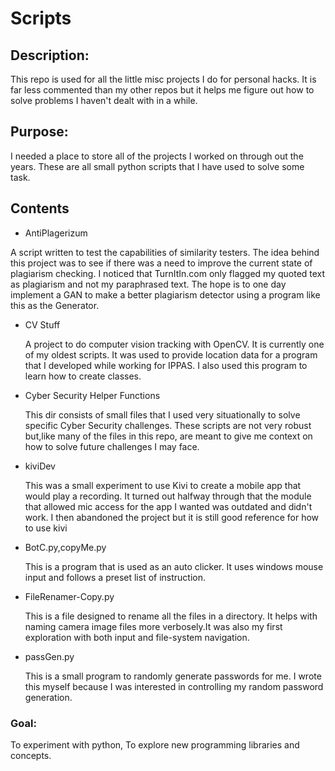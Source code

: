 # Scripts

## Description:
This repo is used for all the little misc projects I do for personal hacks. It is far less commented than my other repos but it helps me figure out how to solve problems I haven't dealt with in a while.
## Purpose:
I needed a place to store all of the projects I worked on through out the years. These are all small python scripts that I have used to solve some task.
## Contents
 - AntiPlagerizum

  A script written to test the capabilities of similarity testers. The idea behind this project was to see if there was a need to improve the current state of plagiarism checking. I noticed that TurnItIn.com only flagged my quoted text as plagiarism and not my paraphrased text. The hope is to one day implement a GAN to make a better plagiarism detector using a program like this as the Generator.

- CV Stuff

  A project to do computer vision tracking with OpenCV. It is currently one of my oldest scripts. It was used to provide location data for a program that I developed while working for IPPAS. I also used this program to learn how to create classes.

- Cyber Security Helper Functions

  This dir consists of small files that I used very situationally to solve specific Cyber Security challenges. These scripts are not very robust but,like many of the files in this repo, are meant to give me context on how to solve future challenges I may face.   

- kiviDev

  This was a small experiment to use Kivi to create a mobile app that would play a recording. It turned out halfway through that the module that allowed mic access for the app I wanted was outdated and didn't work. I then abandoned the project but it is still good reference for how to use kivi

- BotC.py,copyMe.py

  This is a program that is used as an auto clicker. It uses windows mouse input and follows a preset list of instruction.

- FileRenamer-Copy.py

  This is a file designed to rename all the files in a directory. It helps with naming camera image files more verbosely.It was also my first exploration with both input and file-system navigation.

- passGen.py

  This is a small program to randomly generate passwords for me. I wrote this myself because I was interested in controlling my random password generation.



### Goal:
To experiment with python, To explore new programming libraries and concepts.
